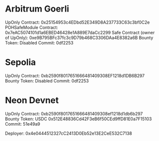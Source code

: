 # Arbitrum Goerli
UpOnly Contract: 0x25154953c4EDbd52E349D8A237733C63c3bf0C2e
POHSafeModule Contract: 0x7eAC5074101d1a6EBED46428e1A889E7daCc2299
Safe Contract (owner of UpOnly): 0xe9B795BFc37fc3c9D79b468C3306DAa4E8382a6B
Bounty Token: Disabled
Commit: 0df2253

# Sepolia
UpOnly Contract: 0xb2590f8017651666481409308EF1218d1DB6B297
Bounty Token: Disabled
Commit: 0df2253

# Neon Devnet
UpOnly Contract: 0xb2590f8017651666481409308ef1218d1db6b297
Bounty Token: USDC 0x512E48836Cd42F3eB6f50CEd9ffD81E0a7F15103
Commit: 51e49a9

Deployer: 0x4e0444512327cC2413D0Eb52e13E2CeE532C7138
